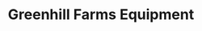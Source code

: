 ---
title: "Greenhill Farms Equipment"
url: /cambridge-springs/greenhill-farms-equipment/
shop: Landwirtschaftlich
---